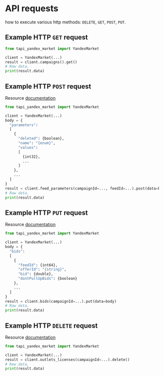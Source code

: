 
# API requests

how to execute various http methods:
`DELETE`, `GET`, `POST`, `PUT`.

## Example HTTP `GET` request
```python
from tapi_yandex_market import YandexMarket

client = YandexMarket(...)
result = client.campaigns().get()
# Raw data.
print(result.data)
```

## Example HTTP `POST` request
Resource [documentation](https://yandex.ru/dev/market/partner/doc/dg/reference/post-campaigns-id-feeds-id-params.html)
```python
from tapi_yandex_market import YandexMarket

client = YandexMarket(...)
body = {
  "parameters":
  [
    {
      "deleted": {boolean},
      "name": "{enum}",
      "values":
      [
        {int32},
        ...
      ]
    },
    ...
  ]
}
result = client.feed_parameters(campaignId=..., feedId=...).post(data=body)
# Raw data.
print(result.data)
```

## Example HTTP `PUT` request
Resource [documentation](https://yandex.ru/dev/market/partner/doc/dg/reference/put-campaigns-id-auction-bids.html)
```python
from tapi_yandex_market import YandexMarket

client = YandexMarket(...)
body = {
  "bids":
  [
    {
      "feedId": {int64},
      "offerId": "{string}",
      "bid": {double},
      "dontPullUpBids": {boolean}
    },
    ...
  ]
}
result = client.bids(campaignId=...).put(data=body)
# Raw data.
print(result.data)
```

## Example HTTP `DELETE` request
Resource [documentation](https://yandex.ru/dev/market/partner/doc/dg/reference/delete-campaigns-id-outlets-licenses.html)
```python
from tapi_yandex_market import YandexMarket

client = YandexMarket(...)
result = client.outlets_licenses(campaignId=...).delete()
# Raw data.
print(result.data)
```
